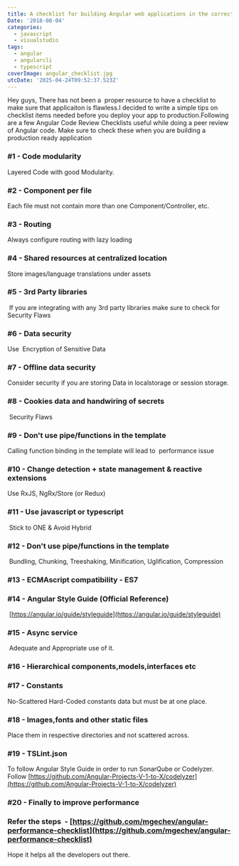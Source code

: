 ```yaml
---
title: A checklist for building Angular web applications in the correct way
Date: '2018-08-04'
categories:
  - javascript
  - visualstudio
tags:
  - angular
  - angularcli
  - typescript
coverImage: angular_checklist.jpg
utcDate: '2025-04-24T09:52:37.523Z'
---
```


Hey guys, There has not been a  proper resource to have a checklist to make sure that applicaiton is flawless.I decided to write a simple tips on checklist items needed before you deploy your app to production.Following are a few Angular Code Review Checklists useful while doing a peer review of Angular code. Make sure to check these when you are building a production ready application

### **#1 - Code modularity**  

Layered Code with good Modularity.

### #2 - Component per file 

Each file must not contain more than one Component/Controller, etc.

### #3 - Routing

Always configure routing with lazy loading

### #4 - Shared resources at centralized location

Store images/language translations under assets

### #5 - 3rd Party libraries 

 If you are integrating with any 3rd party libraries make sure to check for Security Flaws

### #6 - Data security 

Use  Encryption of Sensitive Data

### #7 - Offline data security

Consider security if you are storing Data in localstorage or session storage.

### #8 - Cookies data and handwiring of secrets 

 Security Flaws

### #9 - Don't use pipe/functions in the template

Calling function binding in the template will lead to  performance issue

### #10 - Change detection + state management & reactive extensions

Use RxJS, NgRx/Store (or Redux)

### #11 - Use javascript or typescript

 Stick to ONE & Avoid Hybrid

### #12 - Don't use pipe/functions in the template

 Bundling, Chunking, Treeshaking, Minification, Uglification, Compression

### #13 - ECMAscript compatibility - ES7

### #14 - Angular Style Guide (Official Reference)

 [https://angular.io/guide/styleguide](https://angular.io/guide/styleguide)

### #15 - Async service

 Adequate and Appropriate use of it.

### #16 - Hierarchical components,models,interfaces etc

### #17 - Constants

No-Scattered Hard-Coded constants data but must be at one place.

### #18 - Images,fonts and other static files

Place them in respective directories and not scattered across.

### #19 - TSLint.json

To follow Angular Style Guide in order to run SonarQube or Codelyzer. Follow [https://github.com/Angular-Projects-V-1-to-X/codelyzer](https://github.com/Angular-Projects-V-1-to-X/codelyzer)

### #20 - Finally to improve performance 

### Refer the steps  - [https://github.com/mgechev/angular-performance-checklist](https://github.com/mgechev/angular-performance-checklist)

Hope it helps all the developers out there.
